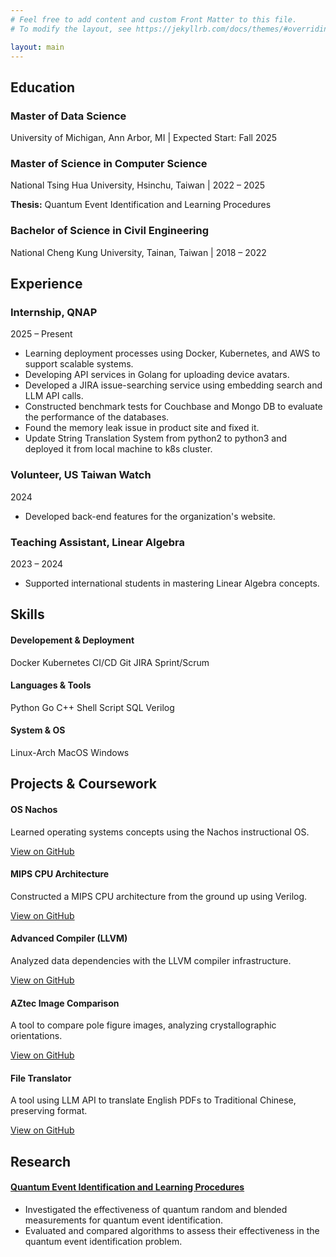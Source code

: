 ```yaml
---
# Feel free to add content and custom Front Matter to this file.
# To modify the layout, see https://jekyllrb.com/docs/themes/#overriding-theme-defaults

layout: main
---
```


<!-- Education Section -->
<div class="content-section">
  <h2><i class="fas fa-graduation-cap"></i> Education</h2>
  <div class="timeline">
    <div class="timeline-item">
      <div class="timeline-dot"></div>
      <div class="timeline-content">
        <h3>Master of Data Science</h3>
        <p class="timeline-meta">University of Michigan, Ann Arbor, MI | Expected Start: Fall 2025</p>
      </div>
    </div>
    <div class="timeline-item">
      <div class="timeline-dot"></div>
      <div class="timeline-content">
        <h3>Master of Science in Computer Science</h3>
        <p class="timeline-meta">National Tsing Hua University, Hsinchu, Taiwan | 2022 – 2025</p>
        <p><strong>Thesis:</strong> Quantum Event Identification and Learning Procedures</p>
      </div>
    </div>
    <div class="timeline-item">
      <div class="timeline-dot"></div>
      <div class="timeline-content">
        <h3>Bachelor of Science in Civil Engineering</h3>
        <p class="timeline-meta">National Cheng Kung University, Tainan, Taiwan | 2018 – 2022</p>
      </div>
    </div>
  </div>
</div>

<!-- Experience Section -->
<div class="content-section">
  <h2><i class="fas fa-briefcase"></i> Experience</h2>
  <div class="timeline">
    <div class="timeline-item">
      <div class="timeline-dot"></div>
      <div class="timeline-content">
        <h3>Internship, QNAP</h3>
        <p class="timeline-meta">2025 – Present</p>
        <ul>
          <li>Learning deployment processes using Docker, Kubernetes, and AWS to support scalable systems.</li>
          <li>Developing API services in Golang for uploading device avatars.</li>
          <li>Developed a JIRA issue-searching service using embedding search and LLM API calls.</li>
          <li>Constructed benchmark tests for Couchbase and Mongo DB to evaluate the performance of the databases.</li>
          <li>Found the memory leak issue in product site and fixed it.</li>
          <li>Update String Translation System from python2 to python3 and deployed it from local machine to k8s cluster.</li>
        </ul>
      </div>
    </div>
    <div class="timeline-item">
      <div class="timeline-dot"></div>
      <div class="timeline-content">
        <h3>Volunteer, US Taiwan Watch</h3>
        <p class="timeline-meta">2024</p>
        <ul>
          <li>Developed back-end features for the organization's website.</li>
        </ul>
      </div>
    </div>
    <div class="timeline-item">
      <div class="timeline-dot"></div>
      <div class="timeline-content">
        <h3>Teaching Assistant, Linear Algebra</h3>
        <p class="timeline-meta">2023 – 2024</p>
        <ul>
          <li>Supported international students in mastering Linear Algebra concepts.</li>
        </ul>
      </div>
    </div>
  </div>
</div>

<!-- Skills Section -->
<div class="content-section">
  <h2><i class="fas fa-cogs"></i> Skills</h2>
  <div class="skills-grid">
    <div class="skill-category">
      <h4>Developement & Deployment</h4>
      <span class="skill-tag">Docker</span>
      <span class="skill-tag">Kubernetes</span>
      <span class="skill-tag">CI/CD</span>
      <span class="skill-tag">Git</span>
      <span class="skill-tag">JIRA</span>
      <span class="skill-tag">Sprint/Scrum</span>
    </div>
    <div class="skill-category">
      <h4>Languages & Tools</h4>
      <span class="skill-tag">Python</span>
      <span class="skill-tag">Go</span>
      <span class="skill-tag">C++</span>
      <span class="skill-tag">Shell Script</span>
      <span class="skill-tag">SQL</span>
      <span class="skill-tag">Verilog</span>
    </div>
    <div class="skill-category">
      <h4>System & OS</h4>
      <span class="skill-tag">Linux-Arch</span>
      <span class="skill-tag">MacOS</span>
      <span class="skill-tag">Windows</span>
    </div>
  </div>
</div>

<!-- Projects Section -->
<div class="content-section">
  <h2><i class="fas fa-project-diagram"></i> Projects & Coursework</h2>
  <div class="card-grid">
    <div class="card">
      <h4>OS Nachos</h4>
      <p>Learned operating systems concepts using the Nachos instructional OS.</p>
      <a href="https://github.com/jason890317/OS_Nachos" class="card-link" target="_blank">View on GitHub <i class="fab fa-github"></i></a>
    </div>
    <div class="card">
      <h4>MIPS CPU Architecture</h4>
      <p>Constructed a MIPS CPU architecture from the ground up using Verilog.</p>
      <a href="https://github.com/jason890317/computer-architecture" class="card-link" target="_blank">View on GitHub <i class="fab fa-github"></i></a>
    </div>
    <div class="card">
      <h4>Advanced Compiler (LLVM)</h4>
      <p>Analyzed data dependencies with the LLVM compiler infrastructure.</p>
      <a href="https://github.com/jason890317/advanced_compiler" class="card-link" target="_blank">View on GitHub <i class="fab fa-github"></i></a>
    </div>
    <div class="card">
      <h4>AZtec Image Comparison</h4>
      <p>A tool to compare pole figure images, analyzing crystallographic orientations.</p>
      <a href="https://github.com/jason890317/AZtec--image-comparison" class="card-link" target="_blank">View on GitHub <i class="fab fa-github"></i></a>
    </div>
     <div class="card">
      <h4>File Translator</h4>
      <p>A tool using LLM API to translate English PDFs to Traditional Chinese, preserving format.</p>
      <a href="https://github.com/jason890317/file_translator" class="card-link" target="_blank">View on GitHub <i class="fab fa-github"></i></a>
    </div>
  </div>
</div>

<!-- Research Section -->
<div class="content-section">
  <h2><i class="fas fa-flask"></i> Research</h2>
   <div class="card-grid">
    <div class="card research-card">
      <h4><a href="/assets/pdf/arXiv_quantum_random_measurement_simulation_result.pdf" target="_blank" rel="noopener noreferrer">Quantum Event Identification and Learning Procedures</a></h4>
      <ul>
        <li>Investigated the effectiveness of quantum random and blended measurements for quantum event identification.</li>
        <li>Evaluated and compared algorithms to assess their effectiveness in the quantum event identification problem.</li>
      </ul>
    </div>
  </div>
</div>
